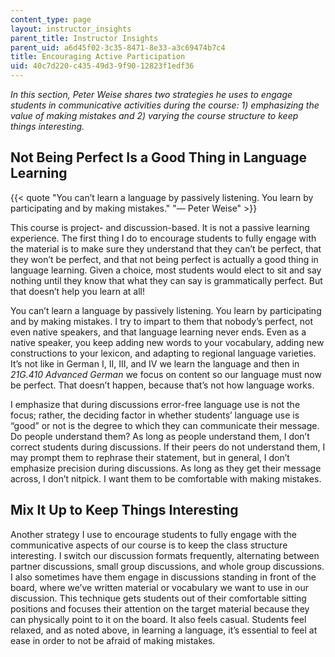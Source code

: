 ```yaml
---
content_type: page
layout: instructor_insights
parent_title: Instructor Insights
parent_uid: a6d45f02-3c35-8471-8e33-a3c69474b7c4
title: Encouraging Active Participation
uid: 40c7d220-c435-49d3-9f90-12823f1edf36
---
```


_In this section, Peter Weise shares two strategies he uses to engage students in communicative activities during the course: 1) emphasizing the value of making mistakes and 2) varying the course structure to keep things interesting._

Not Being Perfect Is a Good Thing in Language Learning
------------------------------------------------------

{{< quote "You can’t learn a language by passively listening. You learn by participating and by making mistakes." "— Peter Weise" >}}

This course is project- and discussion-based. It is not a passive learning experience. The first thing I do to encourage students to fully engage with the material is to make sure they understand that they can’t be perfect, that they won’t be perfect, and that not being perfect is actually a good thing in language learning. Given a choice, most students would elect to sit and say nothing until they know that what they can say is grammatically perfect. But that doesn’t help you learn at all!

You can’t learn a language by passively listening. You learn by participating and by making mistakes. I try to impart to them that nobody’s perfect, not even native speakers, and that language learning never ends. Even as a native speaker, you keep adding new words to your vocabulary, adding new constructions to your lexicon, and adapting to regional language varieties. It’s not like in German I, II, III, and IV we learn the language and then in _21G.410_ _Advanced German_ we focus on content so our language must now be perfect. That doesn’t happen, because that’s not how language works.

I emphasize that during discussions error-free language use is not the focus; rather, the deciding factor in whether students’ language use is “good” or not is the degree to which they can communicate their message. Do people understand them? As long as people understand them, I don’t correct students during discussions. If their peers do not understand them, I may prompt them to rephrase their statement, but in general, I don’t emphasize precision during discussions. As long as they get their message across, I don’t nitpick. I want them to be comfortable with making mistakes.

Mix It Up to Keep Things Interesting
------------------------------------

Another strategy I use to encourage students to fully engage with the communicative aspects of our course is to keep the class structure interesting. I switch our discussion formats frequently, alternating between partner discussions, small group discussions, and whole group discussions. I also sometimes have them engage in discussions standing in front of the board, where we’ve written material or vocabulary we want to use in our discussion. This technique gets students out of their comfortable sitting positions and focuses their attention on the target material because they can physically point to it on the board. It also feels casual. Students feel relaxed, and as noted above, in learning a language, it’s essential to feel at ease in order to not be afraid of making mistakes.